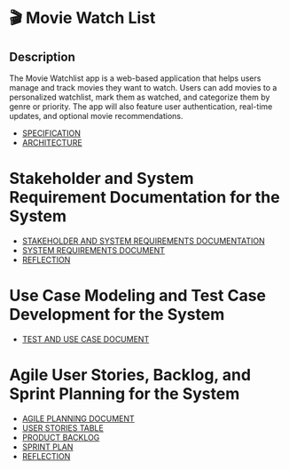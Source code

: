 <h1>🎬 Movie Watch List</h1>

<h2>Description</h2>

<p>The Movie Watchlist app is a web-based application that helps users manage and track movies they want to watch. Users can add movies to a personalized watchlist, mark them as watched, and categorize them by genre or priority. The app will also feature user authentication, real-time updates, and optional movie recommendations.</p>

 - [SPECIFICATION](https://github.com/GrandDadDan/Movie-Watchlist/blob/main/SPECIFICATION.md)
 - [ARCHITECTURE](https://github.com/GrandDadDan/Movie-Watchlist/blob/main/ARCHITECTURE.md)

<h1>Stakeholder and System Requirement Documentation for the System</h1>

 - [STAKEHOLDER AND SYSTEM REQUIREMENTS DOCUMENTATION]()
 - [SYSTEM REQUIREMENTS DOCUMENT](https://github.com/GrandDadDan/Movie-Watchlist/blob/main/System%20Requirements%20Document.md)
 - [REFLECTION]()

 <h1>Use Case Modeling and Test Case Development for the System</h1>

 - [TEST AND USE CASE DOCUMENT]()

 <h1>Agile User Stories, Backlog, and Sprint Planning for the System</h1>

 - [AGILE PLANNING DOCUMENT]()
 - [USER STORIES TABLE]()
 - [PRODUCT BACKLOG]()
 - [SPRINT PLAN]()
 - [REFLECTION]()
